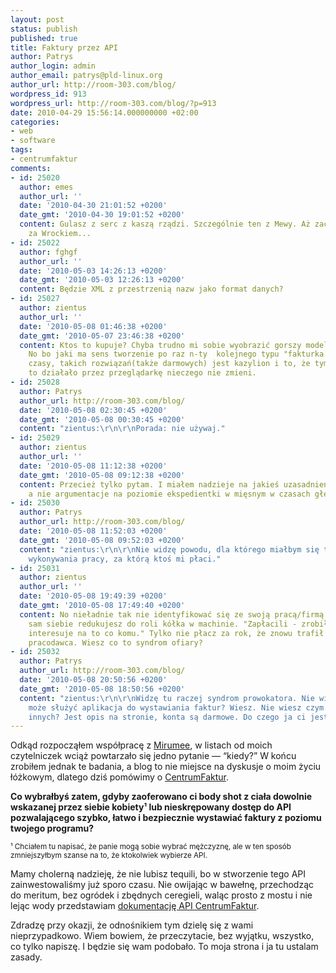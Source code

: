 ```yaml
---
layout: post
status: publish
published: true
title: Faktury przez API
author: Patrys
author_login: admin
author_email: patrys@pld-linux.org
author_url: http://room-303.com/blog/
wordpress_id: 913
wordpress_url: http://room-303.com/blog/?p=913
date: 2010-04-29 15:56:14.000000000 +02:00
categories:
- web
- software
tags:
- centrumfaktur
comments:
- id: 25020
  author: emes
  author_url: ''
  date: '2010-04-30 21:01:52 +0200'
  date_gmt: '2010-04-30 19:01:52 +0200'
  content: Gulasz z serc z kaszą rządzi. Szczególnie ten z Mewy. Aż zaczynam tęsknić
    za Wrockiem...
- id: 25022
  author: fghgf
  author_url: ''
  date: '2010-05-03 14:26:13 +0200'
  date_gmt: '2010-05-03 12:26:13 +0200'
  content: Będzie XML z przestrzenią nazw jako format danych?
- id: 25027
  author: zientus
  author_url: ''
  date: '2010-05-08 01:46:38 +0200'
  date_gmt: '2010-05-07 23:46:38 +0200'
  content: Ktos to kupuje? Chyba trudno mi sobie wyobrazić gorszy model biznesowy...
    No bo jaki ma sens tworzenie po raz n-ty  kolejnego typu "fakturka pro". Nie te
    czasy, takich rozwiązań(także darmowych) jest kazylion i to, że tym razem będzie
    to działało przez przeglądarkę nieczego nie zmieni.
- id: 25028
  author: Patrys
  author_url: http://room-303.com/blog/
  date: '2010-05-08 02:30:45 +0200'
  date_gmt: '2010-05-08 00:30:45 +0200'
  content: "zientus:\r\n\r\nPorada: nie używaj."
- id: 25029
  author: zientus
  author_url: ''
  date: '2010-05-08 11:12:38 +0200'
  date_gmt: '2010-05-08 09:12:38 +0200'
  content: Przecież tylko pytam. I miałem nadzieje na jakieś uzasadnienie, próbę obrony,
    a nie argumentacje na poziomie ekspedientki w mięsnym w czasach głebokiego PRLu.
- id: 25030
  author: Patrys
  author_url: http://room-303.com/blog/
  date: '2010-05-08 11:52:03 +0200'
  date_gmt: '2010-05-08 09:52:03 +0200'
  content: "zientus:\r\n\r\nNie widzę powodu, dla którego miałbym się tłumaczyć z
    wykonywania pracy, za którą ktoś mi płaci."
- id: 25031
  author: zientus
  author_url: ''
  date: '2010-05-08 19:49:39 +0200'
  date_gmt: '2010-05-08 17:49:40 +0200'
  content: No nieładnie tak nie identyfikować się ze swoją pracą/firmą. Widzę, że
    sam siebie redukujesz do roli kółka w machinie. "Zapłacili - zrobiłem i wuj mnie
    interesuje na to co komu." Tylko nie płacz za rok, że znowu trafił Ci się niewypłacalny
    pracodawca. Wiesz co to syndrom ofiary?
- id: 25032
  author: Patrys
  author_url: http://room-303.com/blog/
  date: '2010-05-08 20:50:56 +0200'
  date_gmt: '2010-05-08 18:50:56 +0200'
  content: "zientus:\r\n\r\nWidzę tu raczej syndrom prowokatora. Nie wiesz, do czego
    może służyć aplikacja do wystawiania faktur? Wiesz. Nie wiesz czym się różni od
    innych? Jest opis na stronie, konta są darmowe. Do czego ja ci jestem potrzebny?"
---
```

<p>Odkąd rozpocząłem współpracę z <a href="http://mirumee.com/blog/">Mirumee</a>, w listach od moich czytelniczek wciąż powtarzało się jedno pytanie — <q>kiedy?</q> W końcu zrobiłem jednak te badania, a blog to nie miejsce na dyskusje o moim życiu łóżkowym, dlatego dziś pomówimy o <a href="http://centrumfaktur.pl/">CentrumFaktur</a>.</p>

<p><strong>Co wybrałbyś zatem, gdyby zaoferowano ci body shot z ciała dowolnie wskazanej przez siebie kobiety¹ lub nieskrępowany dostęp do API pozwalającego szybko, łatwo i bezpiecznie wystawiać faktury z poziomu twojego programu?</strong></p>

<p><small>¹ Chciałem tu napisać, że panie mogą sobie wybrać mężczyznę, ale w ten sposób zmniejszyłbym szanse na to, że ktokolwiek wybierze API.</small></p>

<p>Mamy cholerną nadzieję, że nie lubisz tequili, bo w stworzenie tego API zainwestowaliśmy już sporo czasu. Nie owijając w bawełnę, przechodząc do meritum, bez ogródek i zbędnych ceregieli, waląc prosto z mostu i nie lejąc wody przedstawiam <a href="http://centrumfaktur.pl/api/">dokumentację API CentrumFaktur</a>.</p>

<p>Zdradzę przy okazji, że odnośnikiem tym dzielę się z wami nieprzypadkowo. Wiem bowiem, że przeczytacie, bez wyjątku, wszystko, co tylko napiszę. I będzie się wam podobało. To moja strona i ja tu ustalam zasady.</p>
